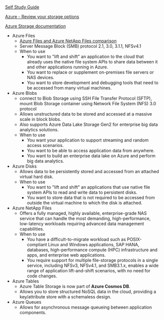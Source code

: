 [Self Study Guide](https://learn.microsoft.com/en-us/certifications/azure-data-engineer/)


[Azure - Review your storage options](https://learn.microsoft.com/en-us/azure/cloud-adoption-framework/ready/considerations/storage-options)

[Azure Storage documentation](https://learn.microsoft.com/en-us/azure/storage/)

- Azure Files
  - [Azure Files and Azure NetApp Files comparison](https://learn.microsoft.com/en-us/azure/storage/files/storage-files-netapp-comparison)
  - Server Message Block (SMB) protocol 2.1, 3.0, 3.1.1, NFSv4.1
  - When to use
    - You want to "lift and shift" an application to the cloud that already uses the native file system APIs to share data between it and other applications running in Azure.
    - You want to replace or supplement on-premises file servers or NAS devices.
    - You want to store development and debugging tools that need to be accessed from many virtual machines.
- Azure Blobs
  - connect to Blob Storage using SSH File Transfer Protocol (SFTP), mount Blob Storage container using Network File System (NFS) 3.0 protocol
  - Allows unstructured data to be stored and accessed at a massive scale in block blobs.
  - Also supports Azure Data Lake Storage Gen2 for enterprise big data analytics solutions.
  - When to use
    - You want your application to support streaming and random access scenarios.
    - You want to be able to access application data from anywhere.
    - You want to build an enterprise data lake on Azure and perform big data analytics.
- Azure Disks
  - Allows data to be persistently stored and accessed from an attached virtual hard disk.
  - When to use
    - You want to "lift and shift" an applications that use native file system APIs to read and write data to persistent disks.
    - You want to store data that is not required to be accessed from outside the virtual machine to which the disk is attached.
- Azure NetApp Files
  - Offers a fully managed, highly available, enterprise-grade NAS service that can handle the most demanding, high-performance, low-latency workloads requiring advanced data management capabilities.
  - When to use
    - You have a difficult-to-migrate workload such as POSIX-compliant Linux and Windows applications, SAP HANA, databases, high-performance compute (HPC) infrastructure and apps, and enterprise web applications.
    - You require support for multiple file-storage protocols in a single service, including NFSv3, NFSv4.1, and SMB3.1.x, enables a wide range of application lift-and-shift scenarios, with no need for code changes.
- Azure Tables
  - Azure Table Storage is now part of **Azure Cosmos DB**.
  - Allows you to store structured NoSQL data in the cloud, providing a key/attribute store with a schemaless design.
- Azure Queues
  - Allows for asynchronous message queueing between application components.

